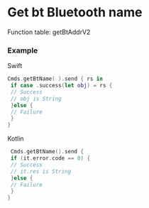 # Get bt Bluetooth name 


 Function table: getBtAddrV2

### Example 

Swift
```swift
Cmds.getBtName( ).send { rs in
 if case .success(let obj) = rs {
 // Success
 // obj is String
 }else {
 // Failure
 }
}
```

Kotlin
```kotlin
 Cmds.getBtName().send {
 if (it.error.code == 0) {
 // Success 
 // it.res is String
 }else {
 // Failure 
 }
}
```